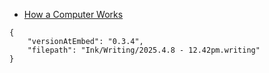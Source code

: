 
- [How a Computer Works](https://www.youtube.com/watch?v=5f3NJnvnk7k&pp=ygUpaG93IGEgY29tcHV0ZXIgd29ya3MgZnJvbSBzaWxpY29uIHRvIGFwcHM%3D) 
```handwritten-ink
{
	"versionAtEmbed": "0.3.4",
	"filepath": "Ink/Writing/2025.4.8 - 12.42pm.writing"
}
```

